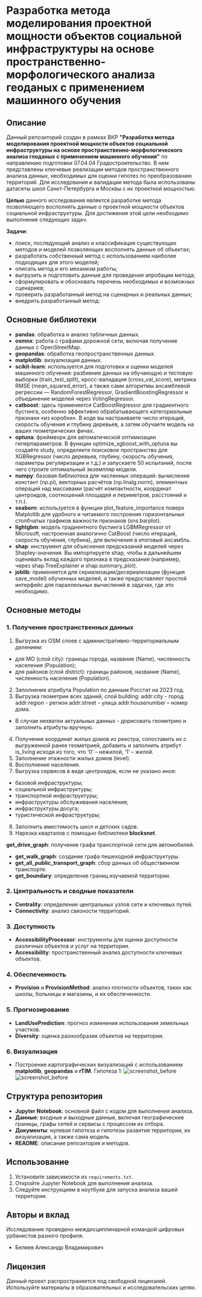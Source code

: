 # Разработка метода моделирования проектной мощности объектов социальной инфраструктуры на основе пространственно-морфологического анализа геоданых с применением машинного обучения


## Описание
Данный репозиторий создан в рамках ВКР **"Разработка метода моделирования проектной мощности объектов социальной инфраструктуры на основе пространственно-морфологического анализа глоданых с применением машинного обучения"** по направлению подготовки 07.04.04 Градостроительство. В нем представлены ключевые реализации методов пространственного анализа данных, необходимых для оценки гипотез по преобразованию территорий. 
Для исследования и валидации метода была использованы датасеты школ Санкт-Петербурга и Москвы с их проектной мощностью. 

**Целью** данного исследования является разработке метода позволяющего восполнять данные о проектной мощности объектов социальной инфраструктуры. 
Для достижения этой цели необходимо выполнение следующих задач.

**Задачи**:
- поиск, последующий анализ и классификация существующих методов и моделей позволяющих восполнять данные об объектах;
- разработать собственный метод с использованием наиболее подходящих для этого моделей;
- описать метод и его механизм работы;
- выгрузить и подготовить данные для проведения апробации метода;
- сформулировать и обосновать перечень необходимых и возможных сценариев;
- проверить разработанный метод на сценарных и реальных данных;
- внедрить разработанный метод:
 
## Основные библиотеки
- **pandas**: обработка и анализ табличных данных.
- **osmnx**: работа с графами дорожной сети, включая получение данных с OpenStreetMap.
- **geopandas**: обработка геопространственных данных.
- **matplotlib**: визуализация данных.
- **scikit-learn**: используется для подготовки и оценки моделей машинного обучения: разбиение данных на обучающую и тестовую выборки (train_test_split), кросс-валидация (cross_val_score), метрика RMSE (mean_squared_error), а также сами алгоритмы ансамблевой регрессии — RandomForestRegressor, GradientBoostingRegressor и объединение моделей через VotingRegressor.
- **catboost**: здесь применяется CatBoostRegressor для градиентного бустинга, особенно эффективно обрабатывающего категориальные признаки «из коробки». В коде вы настраиваете число итераций, скорость обучения и глубину деревьев, а затем обучаете модель на ваших геометрических фичах.
- **optuna**: фреймворк для автоматической оптимизации гиперпараметров. В функции optimize_xgboost_with_optuna вы создаёте study, определяете поисковое пространство для XGBRegressor (число деревьев, глубину, скорость обучения, параметры регуляризации и т.д.) и запускаете 50 испытаний, после чего строите оптимальный экземпляр модели.
- **numpy**: базовая библиотека для численных операций: вычисление констант (np.pi), векторных расчётов (np.linalg.norm), элементных операций над массивами (расчёт компактности, координат центроидов, соотношений площадей и периметров, расстояний и т.п.).
- **seaborn**: используется в функции plot_feature_importance поверх Matplotlib для удобного и читаемого построения горизонтальных столбчатых графиков важности признаков (sns.barplot).
- **lightgbm**: модель градиентного бустинга LGBMRegressor от Microsoft, настроенная аналогично CatBoost (число итераций, скорость обучения, глубина), для включения в итоговый ансамбль.
- **shap**: инструмент для объяснения предсказаний моделей через Shapley-значения. Вы импортируете shap, чтобы в дальнейшем оценивать вклад каждого признака в предсказания (например, через shap.TreeExplainer и shap.summary_plot).
- **joblib**: применяется для сериализации/десериализации (функция save_model) обученных моделей, а также предоставляет простой интерфейс для параллельных вычислений в задачах, где это необходимо.

## Основные методы

### 1. Получение пространственных данных
1. Выгрузка из OSM слоев с административно-территориальным делением:
- для МО (слой city): границы города, название (Name), численность населения (Population);
- для районов (слой district): границы районов, название (Name), численность населения (Population).
2. Заполнение атрибута Population по данным Росстат на 2023 год.
3. Выгрузка геометрии всех зданий, слой building:
  addr:city - город
  addr:region - регион
  addr:street - улица
  addr:housenumber – номер дома.
  * В случае нехватки актуальных данных - дорисовать геометрию и заполнить атрибуты вручную.
4. Получение координат жилых домов из реестра, сопоставить их с выгруженной ранее геометрией, добавить и заполнить атрибут is_living исходя из того, что
‘0’ – нежилой, ‘1’ – жилой.
5. Заполнение этажности жилых домов (level).
6. Восполнение населения.
7. Выгрузка сервисов в виде центроидов, если не указано иное:
- базовой инфраструктуры;
- социальной инфраструктуры;
- транспортной инфраструктуры;
- инфраструктуры обслуживания населения;
- инфраструктуры досуга;
- туристической инфраструктуры;
8. Заполнить вместимость школ и детских садов.
9. Нарезка кварталов с помощью библиотеки **blocksnet**.

**get_drive_graph**: получение графа транспортной сети для автомобилей.
- **get_walk_graph**: создание графа пешеходной инфраструктуры.
- **get_all_public_transport_graph**: сбор данных об общественном транспорте.
- **get_boundary**: определение границ изучаемой территории.

### 2. Центральность и сводные показатели
- **Centrality**: определение центральных узлов сети и ключевых путей.
- **Connectivity**: анализ связности территорий.

### 3. Доступность
- **AccessibilityProcessor**: инструменты для оценки доступности различных объектов и услуг на территории.
- **Accessibility**: пространственный анализ доступности ключевых объектов.

### 4. Обеспеченность
- **Provision** и **ProvisionMethod**: анализ плотности объектов, таких как школы, больницы и магазины, и их обеспеченности.

### 5. Прогнозирование
- **LandUsePrediction**: прогноз изменения использования земельных участков.
- **Diversity**: оценка разнообразия объектов на территории.

### 6. Визуализация
- Построение картографических визуализаций с использованием **matplotlib**, **geopandas** и **rTIM**.
Гипотеза 1:
![screenshot_before](docs/hyp1/1.1.png)
![screenshot_before](docs/hyp1/2.1.png)

## Структура репозитория
- **Jupyter Notebook**: основной файл с кодом для выполнения анализа.
- **Данные**: входные и выходные данные, включая географические границы, графы сетей и сервисы с процессом их отбора.
- **Документы**: нулевая гипотеза и гипотезы развития территории, их визуализация, а также сама модель
- **README**: описание репозитория и методов.

## Использование
1. Установите зависимости из `requirements.txt`.
2. Откройте Jupyter Notebook для выполнения анализа.
3. Следуйте инструкциям в ноутбуке для запуска анализа вашей территории.

## Авторы и вклад
Исследование проведено междисциплинарной командой цифровых урбанистов разного профиля.
- Беляев Александр Владимирович
  
## Лицензия
Данный проект распространяется под свободной лицензией. Используйте материалы в образовательных и исследовательских целях.
